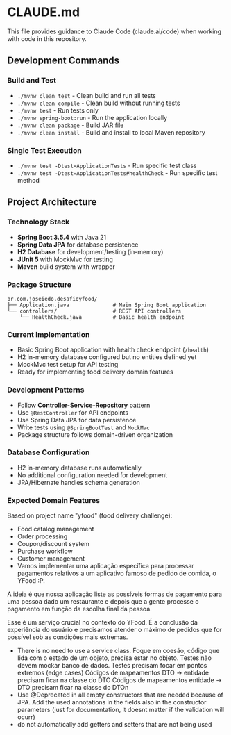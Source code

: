 # CLAUDE.md

This file provides guidance to Claude Code (claude.ai/code) when working with code in this repository.

## Development Commands

### Build and Test
- `./mvnw clean test` - Clean build and run all tests
- `./mvnw clean compile` - Clean build without running tests
- `./mvnw test` - Run tests only
- `./mvnw spring-boot:run` - Run the application locally
- `./mvnw clean package` - Build JAR file
- `./mvnw clean install` - Build and install to local Maven repository

### Single Test Execution
- `./mvnw test -Dtest=ApplicationTests` - Run specific test class
- `./mvnw test -Dtest=ApplicationTests#healthCheck` - Run specific test method

## Project Architecture

### Technology Stack
- **Spring Boot 3.5.4** with Java 21
- **Spring Data JPA** for database persistence
- **H2 Database** for development/testing (in-memory)
- **JUnit 5** with MockMvc for testing
- **Maven** build system with wrapper

### Package Structure
```
br.com.joseiedo.desafioyfood/
├── Application.java              # Main Spring Boot application
└── controllers/                  # REST API controllers
    └── HealthCheck.java          # Basic health endpoint
```

### Current Implementation
- Basic Spring Boot application with health check endpoint (`/health`)
- H2 in-memory database configured but no entities defined yet
- MockMvc test setup for API testing
- Ready for implementing food delivery domain features

### Development Patterns
- Follow **Controller-Service-Repository** pattern
- Use `@RestController` for API endpoints
- Use Spring Data JPA for data persistence
- Write tests using `@SpringBootTest` and `MockMvc`
- Package structure follows domain-driven organization

### Database Configuration
- H2 in-memory database runs automatically
- No additional configuration needed for development
- JPA/Hibernate handles schema generation

### Expected Domain Features
Based on project name "yfood" (food delivery challenge):
- Food catalog management
- Order processing
- Coupon/discount system
- Purchase workflow
- Customer management
- Vamos implementar uma aplicação específica para processar pagamentos relativos a um aplicativo famoso de pedido de comida, o YFood :P.

A ideia é que nossa aplicação liste as possíveis formas de pagamento para uma pessoa dado um restaurante e depois que a gente processe o pagamento em função da escolha final da pessoa.

Esse é um serviço crucial no contexto do YFood. É a conclusão da experiência do usuário e precisamos atender o máximo de pedidos que for possível sob as condições mais extremas.
- There is no need to use a service class.
Foque em coesão, código que lida com o estado de um objeto, precisa estar no objeto.
Testes não devem mockar banco de dados.
Testes precisam focar em pontos extremos (edge cases)
Códigos de mapeamentos DTO -> entidade precisam ficar na classe do DTO
Códigos de mapeamentos entidade -> DTO precisam ficar na classe do DTOn
- Use @Deprecated in all empty constructors that are needed because of JPA. 
Add the used annotations in the fields also in the constructor parameters (just for documentation, it doesnt matter if the validation will ocurr)
- do not automatically add getters and setters that are not being used
